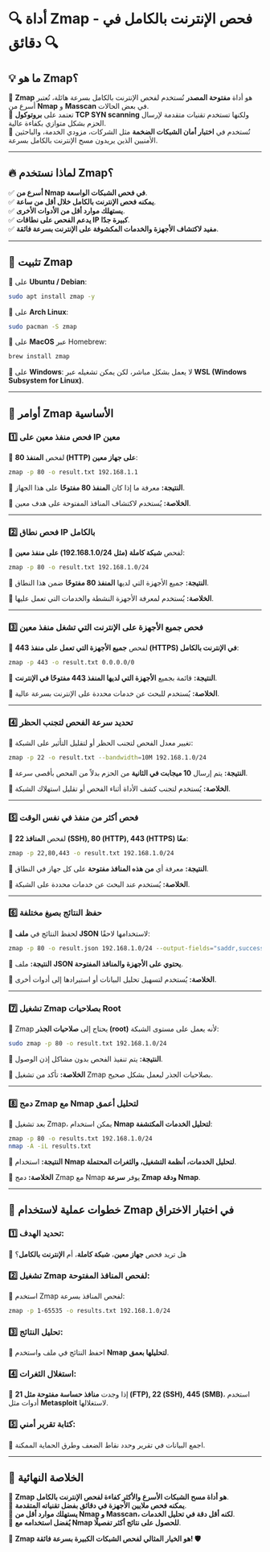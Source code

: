 # **🔍 أداة Zmap - فحص الإنترنت بالكامل في دقائق 🔍**

## **💡 ما هو Zmap؟**

🔹 **Zmap** هو أداة **مفتوحة المصدر** تُستخدم لفحص الإنترنت بالكامل بسرعة هائلة، تُعتبر أسرع من **Nmap** و **Masscan** في بعض الحالات.  
🔹 تعتمد على **بروتوكول TCP SYN scanning** ولكنها تستخدم تقنيات متقدمة لإرسال الحزم بشكل متوازي بكفاءة عالية.  
🔹 تُستخدم في **اختبار أمان الشبكات الضخمة** مثل الشركات، مزودي الخدمة، والباحثين الأمنيين الذين يريدون مسح الإنترنت بالكامل بسرعة.

---

## **🔥 لماذا نستخدم Zmap؟**

✅ **أسرع من Nmap في فحص الشبكات الواسعة**.  
✅ **يمكنه فحص الإنترنت بالكامل خلال أقل من ساعة**.  
✅ **يستهلك موارد أقل من الأدوات الأخرى**.  
✅ **يدعم الفحص على نطاقات IP كبيرة جدًا**.  
✅ **مفيد لاكتشاف الأجهزة والخدمات المكشوفة على الإنترنت بسرعة فائقة**.

---

## **📌 تثبيت Zmap**

🔹 على **Ubuntu / Debian**:

```bash
sudo apt install zmap -y
```

🔹 على **Arch Linux**:

```bash
sudo pacman -S zmap
```

🔹 على **MacOS** عبر Homebrew:

```bash
brew install zmap
```

🔹 على **Windows**: لا يعمل بشكل مباشر، لكن يمكن تشغيله عبر **WSL (Windows Subsystem for Linux)**.

---

## **🔢 أوامر Zmap الأساسية**

### **1️⃣ فحص منفذ معين على IP معين**

🔹 لفحص **المنفذ 80 (HTTP) على جهاز معين**:

```bash
zmap -p 80 -o result.txt 192.168.1.1
```

👀 **النتيجة:** معرفة ما إذا كان **المنفذ 80 مفتوحًا** على هذا الجهاز.

📌 **الخلاصة:** يُستخدم لاكتشاف المنافذ المفتوحة على هدف معين.

---

### **2️⃣ فحص نطاق IP بالكامل**

🔹 لفحص **شبكة كاملة (مثل 192.168.1.0/24) على منفذ معين**:

```bash
zmap -p 80 -o result.txt 192.168.1.0/24
```

👀 **النتيجة:** جميع الأجهزة التي لديها **المنفذ 80 مفتوحًا** ضمن هذا النطاق.

📌 **الخلاصة:** يُستخدم لمعرفة الأجهزة النشطة والخدمات التي تعمل عليها.

---

### **3️⃣ فحص جميع الأجهزة على الإنترنت التي تشغل منفذ معين**

🔹 لفحص **جميع الأجهزة التي تعمل على منفذ 443 (HTTPS) في الإنترنت بالكامل**:

```bash
zmap -p 443 -o result.txt 0.0.0.0/0
```

👀 **النتيجة:** قائمة بجميع **الأجهزة التي لديها المنفذ 443 مفتوحًا في الإنترنت**.

📌 **الخلاصة:** يُستخدم للبحث عن خدمات محددة على الإنترنت بسرعة عالية.

---

### **4️⃣ تحديد سرعة الفحص لتجنب الحظر**

🔹 تغيير معدل الفحص لتجنب الحظر أو لتقليل التأثير على الشبكة:

```bash
zmap -p 22 -o result.txt --bandwidth=10M 192.168.1.0/24
```

👀 **النتيجة:** يتم إرسال **10 ميجابت في الثانية** من الحزم بدلاً من الفحص بأقصى سرعة.

📌 **الخلاصة:** يُستخدم لتجنب كشف الأداة أثناء الفحص أو تقليل استهلاك الشبكة.

---

### **5️⃣ فحص أكثر من منفذ في نفس الوقت**

🔹 لفحص **المنافذ 22 (SSH), 80 (HTTP), 443 (HTTPS) معًا**:

```bash
zmap -p 22,80,443 -o result.txt 192.168.1.0/24
```

👀 **النتيجة:** معرفة أي **من هذه المنافذ مفتوحة** على كل جهاز في النطاق.

📌 **الخلاصة:** يُستخدم عند البحث عن خدمات محددة على الشبكة.

---

### **6️⃣ حفظ النتائج بصيغ مختلفة**

🔹 لحفظ النتائج في **ملف JSON** لاستخدامها لاحقًا:

```bash
zmap -p 80 -o result.json 192.168.1.0/24 --output-fields="saddr,success"
```

👀 **النتيجة:** ملف **JSON يحتوي على الأجهزة والمنافذ المفتوحة**.

📌 **الخلاصة:** يُستخدم لتسهيل تحليل البيانات أو استيرادها إلى أدوات أخرى.

---

### **7️⃣ تشغيل Zmap بصلاحيات Root**

🔹 Zmap يحتاج إلى **صلاحيات الجذر (root)** لأنه يعمل على مستوى الشبكة:

```bash
sudo zmap -p 80 -o result.txt 192.168.1.0/24
```

👀 **النتيجة:** يتم تنفيذ الفحص بدون مشاكل إذن الوصول.

📌 **الخلاصة:** تأكد من تشغيل Zmap بصلاحيات الجذر ليعمل بشكل صحيح.

---

### **8️⃣ دمج Zmap مع Nmap لتحليل أعمق**

🔹 بعد تشغيل Zmap، يمكن استخدام **Nmap لتحليل الخدمات المكتشفة**:

```bash
zmap -p 80 -o results.txt 192.168.1.0/24
nmap -A -iL results.txt
```

👀 **النتيجة:** استخدام **Nmap لتحليل الخدمات، أنظمة التشغيل، والثغرات المحتملة**.

📌 **الخلاصة:** دمج Zmap مع Nmap يوفر **سرعة Zmap ودقة Nmap**.

---

## **🚀 خطوات عملية لاستخدام Zmap في اختبار الاختراق**

### **1️⃣ تحديد الهدف:**

🔹 هل تريد فحص **جهاز معين**، **شبكة كاملة**، أم **الإنترنت بالكامل**؟

### **2️⃣ تشغيل Zmap لفحص المنافذ المفتوحة:**

🔹 استخدم Zmap لفحص المنافذ بسرعة:

```bash
zmap -p 1-65535 -o results.txt 192.168.1.0/24
```

### **3️⃣ تحليل النتائج:**

🔹 احفظ النتائج في ملف واستخدم **Nmap لتحليلها بعمق**.

### **4️⃣ استغلال الثغرات:**

🔹 إذا وجدت **منافذ حساسة مفتوحة مثل 21 (FTP), 22 (SSH), 445 (SMB)**، استخدم أدوات مثل **Metasploit** لاستغلالها.

### **5️⃣ كتابة تقرير أمني:**

🔹 اجمع البيانات في تقرير وحدد نقاط الضعف وطرق الحماية الممكنة.

---

## **🎯 الخلاصة النهائية**

📌 **Zmap هو أداة مسح الشبكات الأسرع والأكثر كفاءة لفحص الإنترنت بالكامل**.  
📌 **يمكنه فحص ملايين الأجهزة في دقائق بفضل تقنياته المتقدمة**.  
📌 **يستهلك موارد أقل من Nmap و Masscan، لكنه أقل دقة في تحليل الخدمات**.  
📌 **يُفضل استخدامه مع Nmap للحصول على نتائج أكثر تفصيلًا**.

🚀 **Zmap هو الخيار المثالي لفحص الشبكات الكبيرة بسرعة فائقة! 🛡️**